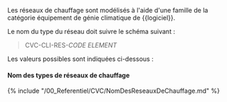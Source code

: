 Les réseaux de chauffage sont modélisés à l'aide d'une famille de la catégorie équipement de génie climatique de {{logiciel}}.

Le nom du type du réseau  doit suivre le schéma suivant :

> CVC-CLI-RES-_CODE ELEMENT_

Les valeurs possibles sont indiquées ci-dessous :

#### Nom des types de réseaux de chauffage

{% include "/00_Referentiel/CVC/NomDesReseauxDeChauffage.md" %}